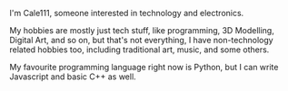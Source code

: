 I'm Cale111, someone interested in technology and electronics.

My hobbies are mostly just tech stuff, like programming, 3D Modelling, Digital Art, and so on, but that's not everything, I have non-technology related hobbies too, including traditional art, music, and some others.

My favourite programming language right now is Python, but I can write Javascript and basic C++ as well.
